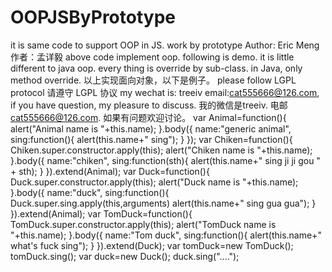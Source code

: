 # OOPJSByPrototype
it is same code to support OOP in JS. work by prototype
Author: Eric Meng
	作者：孟详毅
	above code implement oop. following is demo. it is little different to java oop. every thing is override by sub-class. in Java, only method override.
	以上实现面向对象，以下是例子。
	please follow LGPL protocol
	请遵守 LGPL 协议
	my wechat is: treeiv email:cat555666@126.com, if you have question, my pleasure to discuss.
	我的微信是treeiv. 电邮 cat555666@126.com. 如果有问题欢迎讨论。
var Animal=function(){
	alert("Animal name is "+this.name);
}.body({
	name:"generic animal",
	sing:function(){
		alert(this.name+" sing");
	}
});
var Chiken=function(){
	Chiken.super.constructor.apply(this);
	alert("Chiken name is "+this.name);
}.body({
	name:"chiken",
	sing:function(sth){
		alert(this.name+" sing ji ji gou " + sth);
	}
}).extend(Animal);
var Duck=function(){
	Duck.super.constructor.apply(this);
	alert("Duck name is "+this.name);
}.body({
	name:"duck",
	sing:function(){
		Duck.super.sing.apply(this,arguments)
		alert(this.name+" sing gua gua");
	}
}).extend(Animal);
var TomDuck=function(){
	TomDuck.super.constructor.apply(this);
	alert("TomDuck name is "+this.name);
}.body({
	name:"Tom duck",
	sing:function(){
		alert(this.name+" what's fuck sing");
	}
}).extend(Duck);
var tomDuck=new TomDuck();
tomDuck.sing();
var duck=new Duck();
duck.sing("....");
